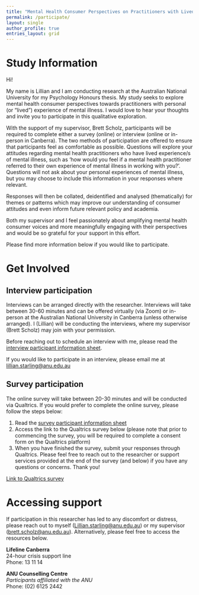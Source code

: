 ```yaml
---
title: "Mental Health Consumer Perspectives on Practitioners with Lived Experience"
permalink: /participate/
layout: single
author_profile: true
entries_layout: grid
---
```


# Study Information

Hi!

My name is Lillian and I am conducting research at the Australian National University for my Psychology Honours thesis. My study seeks to explore mental health consumer perspectives towards practitioners with personal (or “lived”) experience of mental illness. I would love to hear your thoughts and invite you to participate in this qualitative exploration. 

With the support of my supervisor, Brett Scholz, participants will be required to complete either a survey (online) or interview (online or in-person in Canberra). The two methods of participation are offered to ensure that participants feel as comfortable as possible. Questions will explore your attitudes regarding mental health practitioners who have lived experience/s of mental illness, such as ‘how would you feel if a mental health practitioner referred to their own experience of mental illness in working with you?’. Questions will not ask about your personal experiences of mental illness, but you may choose to include this information in your responses where relevant. 

Responses will then be collated, deidentified and analysed (thematically) for themes or patterns which may improve our understanding of consumer attitudes and even inform future relevant policy and academia.

Both my supervisor and I feel passionately about amplifying mental health consumer voices and more meaningfully engaging with their perspectives and would be so grateful for your support in this effort.

Please find more information below if you would like to participate.

# Get Involved
## Interview participation

Interviews can be arranged directly with the researcher. Interviews will take between 30-60 minutes and can be offered virtually (via Zoom) or in-person at the Australian National University in Canberra (unless otherwise arranged). I (Lillian) will be conducting the interviews, where my supervisor (Brett Scholz) may join with your permission.

Before reaching out to schedule an interview with me, please read the [interview participant information sheet](/assets/Interview_ParticipantInfoSheet.pdf).

If you would like to participate in an interview, please email me at lillian.starling@anu.edu.au

## Survey participation

The online survey will take between 20-30 minutes and will be conducted via Qualtrics. If you would prefer to complete the online survey, please follow the steps below:
1.	Read the [survey participant information sheet](/assets/Survey_ParticipantInfoSheet.pdf)
2.	Access the link to the Qualtrics survey below (please note that prior to commencing the survey, you will be required to complete a consent form on the Qualtrics platform)
3.	When you have finished the survey, submit your responses through Qualtrics. Please feel free to reach out to the researcher or support services provided at the end of the survey (and below) if you have any questions or concerns.
Thank you!

[Link to Qualtrics survey](https://anu.au1.qualtrics.com/jfe/form/SV_9pJ0KbHYgtyh8d8)

# Accessing support

If participation in this researcher has led to any discomfort or distress, please reach out to myself (Lillian.starling@anu.edu.au) or my supervisor (brett.scholz@anu.edu.au). Alternatively, please feel free to access the resources below. 

**Lifeline Canberra**  
24-hour crisis support line   
Phone: 13 11 14

**ANU Counselling Centre**  
*Participants affiliated with the ANU*  
Phone: (02) 6125 2442
